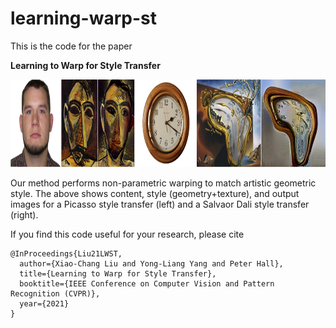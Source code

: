 # learning-warp-st

This is the code for the paper

**Learning to Warp for Style Transfer**

<p align='center'>
  <img src='images/teaser.jpg' height="140px">
</ p>
  
  Our method performs non-parametric warping to match artistic geometric style. The above shows content, style (geometry+texture), and output images for a Picasso style transfer (left) and a Salvaor Dali style transfer (right).


If you find this code useful for your research, please cite
```
@InProceedings{Liu21LWST, 
  author={Xiao-Chang Liu and Yong-Liang Yang and Peter Hall},
  title={Learning to Warp for Style Transfer},
  booktitle={IEEE Conference on Computer Vision and Pattern Recognition (CVPR)},
  year={2021}
}
```
